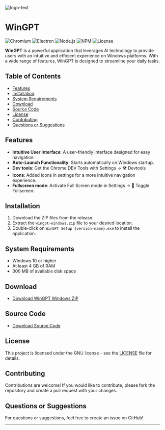 ![logo-text](https://github.com/user-attachments/assets/0639d02a-40f7-4175-83dc-4eee608a2b18)

# WinGPT

![Chromium](https://img.shields.io/badge/chromium-v93.0.4577.82-brightgreen.svg)  ![Electron](https://img.shields.io/badge/electron-v24.2.0-blue.svg) ![Node.js](https://img.shields.io/badge/node.js-v18.0.0-brightgreen.svg)  ![NPM](https://img.shields.io/badge/npm-v8.5.5-red.svg)  ![License](https://img.shields.io/badge/license-GNU-blue.svg)


**WinGPT** is a powerful application that leverages AI technology to provide users with an intuitive and efficient experience on Windows platforms. With a wide range of features, WinGPT is designed to streamline your daily tasks.

## Table of Contents
- [Features](#features)
- [Installation](#installation)
- [System Requirements](#system-requirements)
- [Download](#download)
- [Source Code](#source-code)
- [License](#license)
- [Contributing](#contributing)
- [Questions or Suggestions](#questions-or-suggestions)

## Features
- **Intuitive User Interface**: A user-friendly interface designed for easy navigation.
- **Auto-Launch Functionality**: Starts automatically on Windows startup.
- **Dev tools**: Get the Chrome DEV Tools with Settings -> 🛠️ Devtools
- **Icons**: Added icons in settings for a more intuitive navigation experience.
- **Fullscreen mode**: Activate Full Screen mode in Settings -> 🔲 Toggle Fullscreen.

## Installation
1. Download the ZIP files from the release.
2. Extract the `wingpt-windows.zip` file to your desired location.
3. Double-click on `WinGPT Setup {version-name}.exe` to install the application.

## System Requirements
- Windows 10 or higher
- At least 4 GB of RAM
- 300 MB of available disk space

## Download
- [Download WinGPT Windows ZIP](https://github.com/Yixboost/WinGPT/releases/download/v1.2.3/wingpt-windows.zip)

## Source Code
- [Download Source Code](https://github.com/Yixboost/WinGPT/archive/refs/tags/v1.2.3.zip)

## License
This project is licensed under the GNU license - see the [LICENSE](LICENSE) file for details.

## Contributing
Contributions are welcome! If you would like to contribute, please fork the repository and create a pull request with your changes.

## Questions or Suggestions
For questions or suggestions, feel free to create an issue on GitHub!

---
